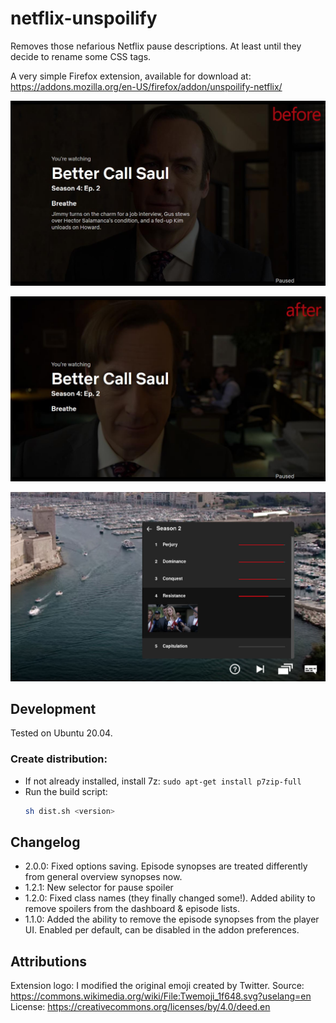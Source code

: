 # netflix-unspoilify

Removes those nefarious Netflix pause descriptions. At least until they decide to rename some CSS tags.

A very simple Firefox extension, available for download at: https://addons.mozilla.org/en-US/firefox/addon/unspoilify-netflix/

![Before screenshot](screenshots/before.jpg?raw=true 'Before screenshot')

![After screenshot](screenshots/after.jpg?raw=true 'After screenshot')

![Player screenshot](screenshots/player.jpg?raw=true 'After screenshot')

## Development

Tested on Ubuntu 20.04.

### Create distribution:

-   If not already installed, install 7z: `sudo apt-get install p7zip-full`
-   Run the build script:
    ```bash
    sh dist.sh <version>
    ```

## Changelog

-   2.0.0: Fixed options saving. Episode synopses are treated differently from general overview synopses now.
-   1.2.1: New selector for pause spoiler
-   1.2.0: Fixed class names (they finally changed some!). Added ability to remove spoilers from the dashboard & episode lists.
-   1.1.0: Added the ability to remove the episode synopses from the player UI. Enabled per default, can be disabled in the addon preferences.

## Attributions

Extension logo: I modified the original emoji created by Twitter.
Source: https://commons.wikimedia.org/wiki/File:Twemoji_1f648.svg?uselang=en
License: https://creativecommons.org/licenses/by/4.0/deed.en
